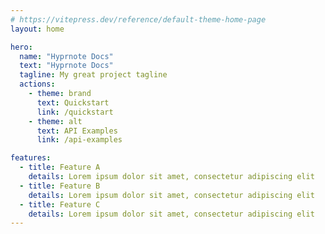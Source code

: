 ```yaml
---
# https://vitepress.dev/reference/default-theme-home-page
layout: home

hero:
  name: "Hyprnote Docs"
  text: "Hyprnote Docs"
  tagline: My great project tagline
  actions:
    - theme: brand
      text: Quickstart
      link: /quickstart
    - theme: alt
      text: API Examples
      link: /api-examples

features:
  - title: Feature A
    details: Lorem ipsum dolor sit amet, consectetur adipiscing elit
  - title: Feature B
    details: Lorem ipsum dolor sit amet, consectetur adipiscing elit
  - title: Feature C
    details: Lorem ipsum dolor sit amet, consectetur adipiscing elit
---
```


